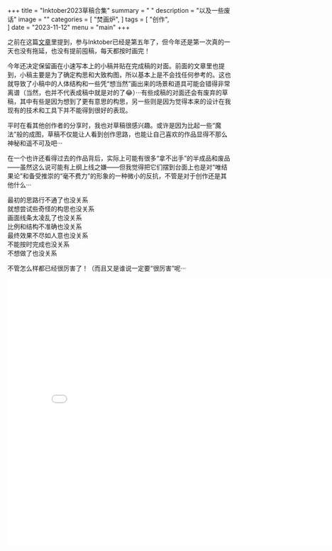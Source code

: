 +++
title = "Inktober2023草稿合集"
summary = " "
description = "以及一些废话"
image = ""
categories = [
    "焚画炉",
]
tags = [
    "创作",  
]
date = "2023-11-12"
menu = "main"
+++

之前在这篇[文章](/blog/posts/inktober)里提到，参与Inktober已经是第五年了，但今年还是第一次真的一天也没有拖延，也没有提前囤稿，每天都按时画完！

今年还决定保留画在小速写本上的小稿并贴在完成稿的对面。前面的文章里也提到，小稿主要是为了确定构思和大致构图，所以基本上是不会找任何参考的。这也就导致了小稿中的人体结构和一些凭“想当然”画出来的场景和道具可能会错得非常离谱（当然，也并不代表成稿中就是对的了😂）···有些成稿的对面还会有废弃的草稿，其中有些是因为想到了更有意思的构思，另一些则是因为觉得本来的设计在我现有的技术和工具下并不能得到很好的表现。

平时在看其他创作者的分享时，我也对草稿很感兴趣。或许是因为比起一些“魔法”般的成图，草稿不仅能让人看到创作思路，也能让自己喜欢的作品显得不那么神秘和遥不可及吧···

在一个也许还看得过去的作品背后，实际上可能有很多“拿不出手”的半成品和废品——虽然这么说可能有上纲上线之嫌——但我觉得把它们摆到台面上也是对“唯结果论”和备受推崇的“毫不费力”的形象的一种微小的反抗，不管是对于创作还是其他什么···

最初的思路行不通了也没关系<br>
就想尝试些奇怪的构思也没关系<br>
画面线条太凌乱了也没关系<br>
比例和结构不准确也没关系<br>
最终效果不尽如人意也没关系<br>
不能按时完成也没关系<br>
不想做了也没关系<br>

不管怎么样都已经很厉害了！（而且又是谁说一定要“很厉害”呢···

<embed src="assets/inktober2023.pdf" width="800" height="600" 
 type="application/pdf">